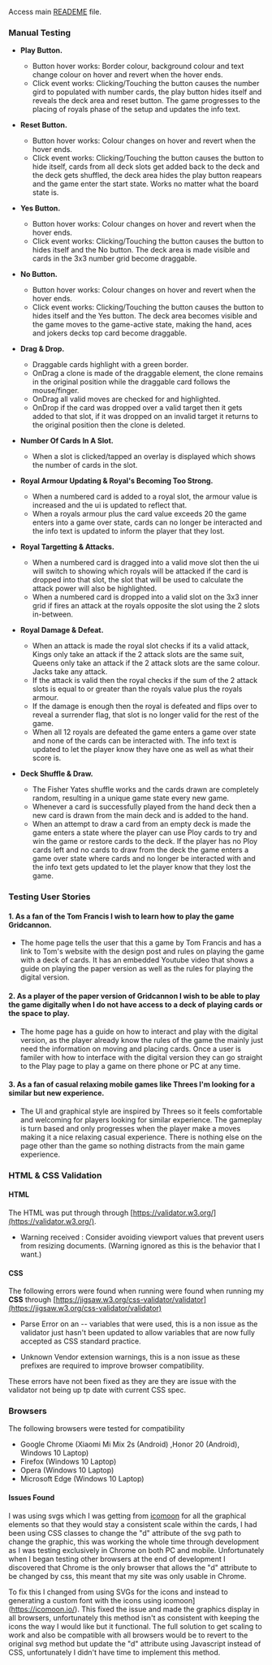   Access main [READEME](https://github.com/Kieran-Murray-Code/CI-MS2-Gridcannon/blob/master/README.md) file.


### Manual Testing 

 - **Play Button.**
		 
	 - Button hover works: Border colour, background colour and text change colour on hover and revert when the hover ends.
	 - Click event works: Clicking/Touching the button causes the number gird to populated with number cards, the play button hides itself and reveals the deck area and reset button. The game progresses to the placing of royals phase of the setup and updates the info text.

 - **Reset Button.**
		 
	 - Button hover works: Colour changes on hover and revert when the hover ends.
	 - Click event works: Clicking/Touching the button causes the button to hide itself, cards from all deck slots get added back to the deck and the deck gets shuffled, the deck area hides the play button reapears and the game enter the start state. Works no matter what the board state is.

- **Yes Button.**
		 
	 - Button hover works: Colour changes on hover and revert when the hover ends.
	 - Click event works: Clicking/Touching the button causes the  button to hides itself and the No button. The deck area is made visible and cards in the 3x3 number grid become draggable.

- **No Button.**
		 
	 - Button hover works: Colour changes on hover and revert when the hover ends.
	 - Click event works: Clicking/Touching the button causes the button to hides itself and the Yes button. The deck area becomes visible and the game moves to the game-active state, making the hand, aces and jokers decks top card become draggable.

- **Drag & Drop.**
	- Draggable cards highlight with a green border.
	- OnDrag a clone is made of the draggable element, the clone remains in the original position while the draggable card follows the mouse/finger.
	- OnDrag all valid moves are checked for and highlighted.
	- OnDrop if the card was dropped over a valid target then it gets added to that slot, if it was dropped on an invalid target it returns to the original position then the clone is deleted.

- **Number Of Cards In A Slot.**	
	- When a slot is clicked/tapped an overlay is displayed which shows the number of cards in the slot. 
- **Royal Armour Updating & Royal's Becoming Too Strong.**	
	- When a numbered card is added to a royal slot, the armour value is increased and the ui is updated to reflect that.
	- When a royals armour plus the card value exceeds  20 the game enters into a game over state, cards can no longer be interacted and the info text is updated to inform the player that they lost.

- **Royal Targetting & Attacks.**	
	- When a numbered card is dragged into a valid move slot then the ui will switch to showing which royals will be attacked if the card is dropped into that slot, the slot that will be used to calculate the attack power will also be highlighted.
	- When a numbered card is dropped into a valid slot on the 3x3 inner grid if fires an attack at the royals opposite the slot using the 2 slots in-between.
- **Royal Damage & Defeat.**	
	- When an attack is made the royal slot checks if its a valid attack, Kings only take an attack if the 2 attack slots are the same suit, Queens only take an attack if the 2 attack slots are the same colour. Jacks take any attack.
	- If the attack is valid then the royal checks if the sum of the 2 attack slots is equal to or greater than the royals value plus the royals armour.
	- If the damage is enough then the royal is defeated and flips over to reveal a surrender flag, that slot is no longer valid for the rest of the game.
	- When all 12 royals are defeated the game enters a game over state and none of the cards can be interacted with. The info text is updated to let the player know they have one as well as what their score is.
- **Deck Shuffle & Draw.**	
	- The Fisher Yates shuffle works and the cards drawn are completely random, resulting in a unique game state every new game.
	- Whenever a card is successfully played from the hand deck then a new card is drawn from the main deck and is added to the hand.
	- When an attempt to draw a card from an empty deck is made the game enters a state where the player can use Ploy cards to try and win the game or restore cards to the deck. If the player has no Ploy cards left and no cards to draw from the deck the game enters a game over state where cards and no longer be interacted with and the info text gets updated to let the player know that they lost the game.






 

### Testing User Stories

#### 1. As a fan of the Tom Francis I wish to learn how to play the game Gridcannon.
- The home page tells the user that this a game by Tom Francis and has a link to Tom's website with the  design post and rules on playing the game with a deck of cards. It has an embedded Youtube video that shows a guide on playing the paper version as well as the rules for playing the digital version.
#### 2. As a player of the paper version of Gridcannon I wish to be able to play the game digitally when I do not have access to a deck of playing cards or the space to play.
- The home page has a guide on how to interact and play with the digital version, as the player already know the rules of the game the mainly just need the information on moving and placing cards. Once a user is familer with how to interface with the digital version they can go straight to the Play page to play a game on there phone or PC at any time.
  
#### 3. As a fan of casual relaxing mobile games like Threes I'm looking for a similar but new experience.
- The UI and graphical style are inspired by Threes so it feels comfortable and welcoming for players looking for similar experience. The gameplay is turn based and only progresses when the player make a moves making it a nice relaxing casual experience. There is nothing else on the page other than the game so nothing distracts from the main game experience.
  
### HTML & CSS Validation  
#### HTML

The HTML was put through through [https://validator.w3.org/](https://validator.w3.org/).

 - Warning received : Consider avoiding viewport values that prevent
   users from resizing documents. (Warning ignored as this is the behavior that I want.)

#### CSS  

The following errors were found when running were found when running my **CSS** through [https://jigsaw.w3.org/css-validator/validator](https://jigsaw.w3.org/css-validator/validator)

  - Parse Error on an -- variables that were used, this is a non issue as the validator just hasn't been updated to allow variables that are now fully accepted as CSS standard practice.

- Unknown Vendor extension warnings, this is a non issue as these prefixes are required to improve browser compatibility.

These errors have not been fixed as they are they are issue with the validator not being up tp date with current CSS spec.
  

### Browsers
The following browsers were tested for compatibility
- Google Chrome (Xiaomi Mi Mix 2s (Android) ,Honor 20 (Android), Windows 10 Laptop)
- Firefox (Windows 10 Laptop)
- Opera (Windows 10 Laptop)
- Microsoft Edge (Windows 10 Laptop)
  

#### Issues Found

  

  

I was using svgs which I was getting from [icomoon](https://icomoon.io/) for all the graphical elements so that they would stay a consistent scale within the cards, I had been using CSS classes to change the "d" attribute of the svg path to change the graphic, this was working the whole time through development as I was testing exclusively in Chrome on both PC and mobile. Unfortunately when I began testing other browsers at the end of development I discovered that Chrome is the only browser that allows the "d" attribute to be changed by css, this meant that my site was only usable in Chrome. 

To fix this I changed from using SVGs for the icons and instead to generating a custom font with the icons using icomoon](https://icomoon.io/). This fixed the issue and made the graphics display in all browsers, unfortunately this method isn't as consistent with keeping the icons the way I would like but it functional. The full solution to get scaling to work and also be compatible with all browsers would be to revert to the original svg method but update the "d" attribute using Javascript instead of CSS, unfortunately I didn't have time to implement this method.